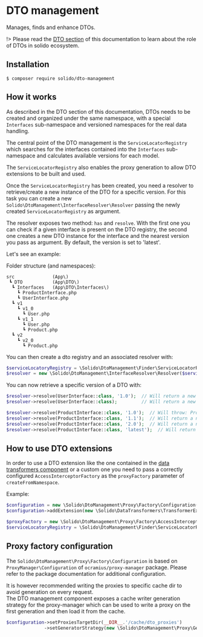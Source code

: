 # DTO management

Manages, finds and enhance DTOs.

!> Please read the [DTO section](./dto.md) of this documentation to learn about the role
of DTOs in solido ecosystem.

## Installation

```shell
$ composer require solido/dto-management
```

## How it works

As described in the DTO section of this documentation, DTOs needs to be created and organized under the same
namespace, with a special `Interfaces` sub-namespace and versioned namespaces for the real data handling.

The central point of the DTO management is the `ServiceLocatorRegistry` which searches for the interfaces contained
into the `Interfaces` sub-namespace and calculates available versions for each model.

The `ServiceLocatorRegistry` also enables the proxy generation to allow DTO extensions to be built and used.

Once the `ServiceLocatorRegistry` has been created, you need a resolver to retrieve/create a new instance of the
DTO for a specific version. For this task you can create a new `Solido\DtoManagement\InterfaceResolver\Resolver`
passing the newly created `ServiceLocatorRegistry` as argument.

The resolver exposes two method: `has` and `resolve`. With the first one you can check if a given interface is present
on the DTO registry, the second one creates a new DTO instance for the interface and the nearest version you pass
as argument. By default, the version is set to 'latest'.

Let's see an example:

Folder structure (and namespaces):

```
src              (App\)
 ┗ DTO           (App\DTO\)
  ┗ Interfaces   (App\DTO\Interfaces\)
    ┗ ProductInterface.php
    ┗ UserInterface.php
  ┗ v1
    ┗ v1_0
      ┗ User.php
    ┗ v1_1
      ┗ User.php
      ┗ Product.php
  ┗ v2
    ┗ v2_0
      ┗ Product.php
```

You can then create a dto registry and an associated resolver with:

```php
$serviceLocatoryRegistry = \Solido\DtoManagement\Finder\ServiceLocatorRegistry::createFromNamespace('App\DTO');
$resolver = new \Solido\DtoManagement\InterfaceResolver\Resolver($serviceLocatorRegistry);
```

You can now retrieve a specific version of a DTO with:

```php
$resolver->resolve(UserInterface::class, '1.0');  // Will return a new instance of App\DTO\v1\v1_0\User
$resolver->resolve(UserInterface::class);         // Will return a new instance of App\DTO\v1\v1_1\User (1.1 is the latest version of User)

$resolver->resolve(ProductInterface::class, '1.0');  // Will throw: Product does not exist in 1.0 nor in one of previous versions
$resolver->resolve(ProductInterface::class, '1.1');  // Will return a new instance of App\DTO\v1\v1_1\Product
$resolver->resolve(ProductInterface::class, '2.0');  // Will return a new instance of App\DTO\v2\v2_0\Product
$resolver->resolve(ProductInterface::class, 'latest');  // Will return a new instance of App\DTO\v2\v2_0\Product
```

## How to use DTO extensions

In order to use a DTO extension like the one contained in the [data transformers component](./data-transformers.md?id=dto-integration)
or a custom one <!-- TODO: add link here to documentation on how to write a custom extesion --> you need to pass a
correctly configured `AccessInterceptorFactory` as the `proxyFactory` parameter of `createFromNamespace`.

Example:

```php
$configuration = new \Solido\DtoManagement\Proxy\Factory\Configuration();
$configuration->addExtension(new \Solido\DataTransformers\TransformerExtension());

$proxyFactory = new \Solido\DtoManagement\Proxy\Factory\AccessInterceptorFactory($configuration);
$serviceLocatoryRegistry = \Solido\DtoManagement\Finder\ServiceLocatorRegistry::createFromNamespace('App\DTO', proxyFactory: $proxyFactory);
```

## Proxy factory configuration

The `Solido\DtoManagement\Proxy\Factory\Configuration` is based on `ProxyManager\Configuration` of 
`ocramius/proxy-manager` package. Please refer to the package documentation for additional configuration.

It is however recommended writing the proxies to specific cache dir to avoid generation on every request.  
The DTO management component exposes a cache writer generation strategy for the proxy-manager which can be
used to write a proxy on the first generation and then load it from the cache.

```php
$configuration->setProxiesTargetDir(__DIR__.'/cache/dto_proxies')
              ->setGeneratorStrategy(new \Solido\DtoManagement\Proxy\GeneratorStrategy\CacheWriterGeneratorStrategy($configuration));
```
